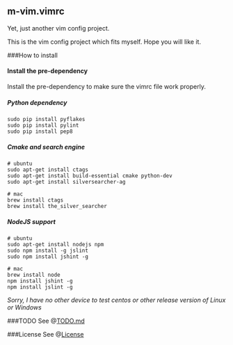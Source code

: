 m-vim.vimrc
---

Yet, just another vim config project.

This is the vim config project which fits myself. Hope you will like it.

###How to install

#### Install the pre-dependency

Install the pre-dependency to make sure the vimrc file work properly.

##### Python dependency
```
sudo pip install pyflakes
sudo pip install pylint
sudo pip install pep8
```

##### Cmake and search engine
```
# ubuntu
sudo apt-get install ctags
sudo apt-get install build-essential cmake python-dev
sudo apt-get install silversearcher-ag

# mac
brew install ctags
brew install the_silver_searcher
```

##### NodeJS support
```
# ubuntu
sudo apt-get install nodejs npm
sudo npm install -g jslint
sudo npm install jshint -g

# mac
brew install node
npm install jshint -g
npm install jslint -g
```

*Sorry, I have no other device to test centos or other release version of Linux or Windows*


###TODO
See @[TODO.md](./TODO.md)

###License
See @[License](./LICENSE)
